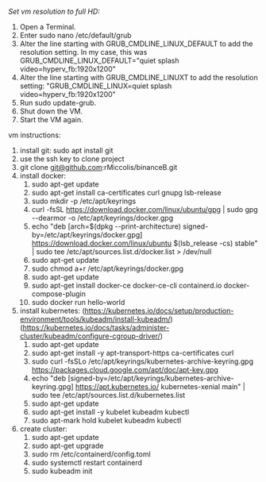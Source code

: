 *Set vm resolution to full HD:*

1. Open a Terminal.
2. Enter sudo nano /etc/default/grub
3. Alter the line starting with GRUB_CMDLINE_LINUX_DEFAULT to add the resolution setting. In my case, this was GRUB_CMDLINE_LINUX_DEFAULT="quiet splash video=hyperv_fb:1920x1200"
3. Alter the line starting with GRUB_CMDLINE_LINUXT to add the resolution setting: "GRUB_CMDLINE_LINUX=quiet splash video=hyperv_fb:1920x1200"
4. Run sudo update-grub.
5. Shut down the VM.
6. Start the VM again.

vm instructions:
1. install git: sudo apt install git
2. use the ssh key to clone project
3. git clone git@github.com:rMiccolis/binanceB.git
4. install docker: 
   1. sudo apt-get update
   2. sudo apt-get install ca-certificates curl gnupg lsb-release
   3. sudo mkdir -p /etc/apt/keyrings
   4. curl -fsSL https://download.docker.com/linux/ubuntu/gpg | sudo gpg --dearmor -o /etc/apt/keyrings/docker.gpg
   5. echo  "deb [arch=$(dpkg --print-architecture) signed-by=/etc/apt/keyrings/docker.gpg] https://download.docker.com/linux/ubuntu $(lsb_release -cs) stable" | sudo tee /etc/apt/sources.list.d/docker.list > /dev/null
   6. sudo apt-get update
   7. sudo chmod a+r /etc/apt/keyrings/docker.gpg
   8. sudo apt-get update
   9. sudo apt-get install docker-ce docker-ce-cli containerd.io docker-compose-plugin
   10. sudo docker run hello-world
5. install kubernetes: (https://kubernetes.io/docs/setup/production-environment/tools/kubeadm/install-kubeadm/) (https://kubernetes.io/docs/tasks/administer-cluster/kubeadm/configure-cgroup-driver/)
   1. sudo apt-get update
   2. sudo apt-get install -y apt-transport-https ca-certificates curl
   3. sudo curl -fsSLo /etc/apt/keyrings/kubernetes-archive-keyring.gpg https://packages.cloud.google.com/apt/doc/apt-key.gpg
   4. echo "deb [signed-by=/etc/apt/keyrings/kubernetes-archive-keyring.gpg] https://apt.kubernetes.io/ kubernetes-xenial main" | sudo tee /etc/apt/sources.list.d/kubernetes.list
   5. sudo apt-get update
   6. sudo apt-get install -y kubelet kubeadm kubectl
   7. sudo apt-mark hold kubelet kubeadm kubectl
6. create cluster:
   1. sudo apt-get update
   2. sudo apt-get upgrade
   3. sudo rm /etc/containerd/config.toml
   4. sudo systemctl restart containerd
   5. sudo kubeadm init

